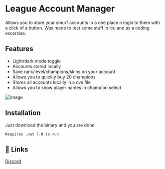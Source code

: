 
# League Account Manager

Allows you to store your smurf accounts in a one place n login to them with a click of a button.
Was made to test some stuff in lcu and as a coding excersise.


## Features

- Light/dark mode toggle
- Accounts stored locally
- Save rank/level/champions/skins on your account
- Allows you to quickly buy 20 champions
- Stores all accounts locally in a cvs file
- Allows you to show player names in champion select

![image](https://github.com/Ja-Sa-La/League-Account-Manager/assets/133235384/e8e5096b-05cf-4b5b-a144-f55346667f72)

## Installation

Just download the binary and you are done

```
Requires .net 7.0 to run
```
    
## 🔗 Links
[Discord](https://discord.gg/ggez)
